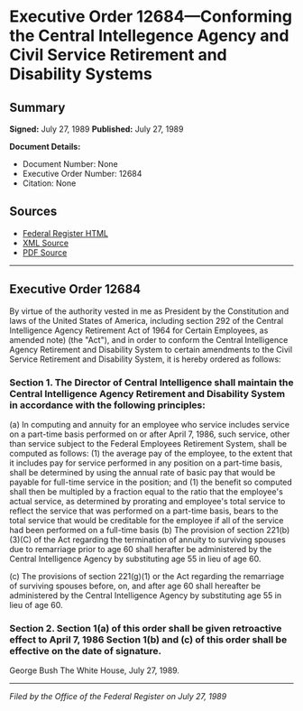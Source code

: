 # Executive Order 12684—Conforming the Central Intellegence Agency and Civil Service Retirement and Disability Systems

## Summary

**Signed:** July 27, 1989
**Published:** July 27, 1989

**Document Details:**
- Document Number: None
- Executive Order Number: 12684
- Citation: None

## Sources
- [Federal Register HTML](https://www.presidency.ucsb.edu/documents/executive-order-12684-conforming-the-central-intellegence-agency-and-civil-service)
- [XML Source](None)
- [PDF Source](None)

---

## Executive Order 12684

By virtue of the authority vested in me as President by the Constitution and laws of the United States of America, including section 292 of the Central Intelligence Agency Retirement Act of 1964 for Certain Employees, as amended note) (the "Act"), and in order to conform the Central Intelligence Agency Retirement and Disability System to certain amendments to the Civil Service Retirement and Disability System, it is hereby ordered as follows:
### Section 1. The Director of Central Intelligence shall maintain the Central Intelligence Agency Retirement and Disability System in accordance with the following principles:

(a) In computing and annuity for an employee who service includes service on a part-time basis performed on or after April 7, 1986, such service, other than service subject to the Federal Employees Retirement System, shall be computed as follows:
    (1) the average pay of the employee, to the extent that it includes pay for service performed in any position on a part-time basis, shall be determined by using the annual rate of basic pay that would be payable for full-time service in the position; and
    (1) the benefit so computed shall then be multipled by a fraction equal to the ratio that the employee's actual service, as determined by prorating and employee's total service to reflect the service that was performed on a part-time basis, bears to the total service that would be creditable for the employee if all of the service had been performed on a full-time basis
(b) The provision of section 221(b)(3)(C) of the Act regarding the termination of annuity to surviving spouses due to remarriage prior to age 60 shall herafter be administered by the Central Intelligence Agency by substituting age 55 in lieu of age 60.

(c) The provisions of section 221(g)(1) or the Act regarding the remarriage of surviving spouses before, on, and after age 60 shall hereafter be administered by the Central Intelligence Agency by substituting age 55 in lieu of age 60.
### Section 2. Section 1(a) of this order shall be given retroactive effect to April 7, 1986 Section 1(b) and (c) of this order shall be effective on the date of signature.

George Bush
The White House,
July 27, 1989.

---

*Filed by the Office of the Federal Register on July 27, 1989*
